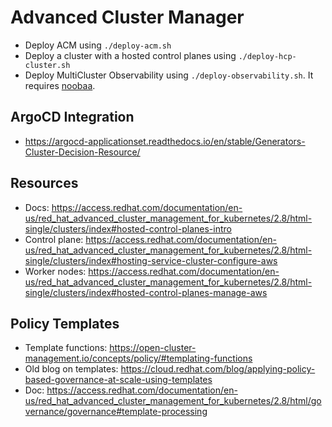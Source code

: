 # Advanced Cluster Manager

- Deploy ACM using `./deploy-acm.sh`
- Deploy a cluster with a hosted control planes using `./deploy-hcp-cluster.sh`
- Deploy MultiCluster Observability using `./deploy-observability.sh`. It requires [noobaa](../noobaa/).

## ArgoCD Integration
- https://argocd-applicationset.readthedocs.io/en/stable/Generators-Cluster-Decision-Resource/

## Resources
- Docs: https://access.redhat.com/documentation/en-us/red_hat_advanced_cluster_management_for_kubernetes/2.8/html-single/clusters/index#hosted-control-planes-intro
- Control plane: https://access.redhat.com/documentation/en-us/red_hat_advanced_cluster_management_for_kubernetes/2.8/html-single/clusters/index#hosting-service-cluster-configure-aws
- Worker nodes: https://access.redhat.com/documentation/en-us/red_hat_advanced_cluster_management_for_kubernetes/2.8/html-single/clusters/index#hosted-control-planes-manage-aws

## Policy Templates
- Template functions: <https://open-cluster-management.io/concepts/policy/#templating-functions>
- Old blog on templates: <https://cloud.redhat.com/blog/applying-policy-based-governance-at-scale-using-templates>
- Doc: <https://access.redhat.com/documentation/en-us/red_hat_advanced_cluster_management_for_kubernetes/2.8/html/governance/governance#template-processing>